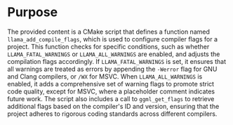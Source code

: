 # Purpose
The provided content is a CMake script that defines a function named `llama_add_compile_flags`, which is used to configure compiler flags for a project. This function checks for specific conditions, such as whether `LLAMA_FATAL_WARNINGS` or `LLAMA_ALL_WARNINGS` are enabled, and adjusts the compilation flags accordingly. If `LLAMA_FATAL_WARNINGS` is set, it ensures that all warnings are treated as errors by appending the `-Werror` flag for GNU and Clang compilers, or `/WX` for MSVC. When `LLAMA_ALL_WARNINGS` is enabled, it adds a comprehensive set of warning flags to promote strict code quality, except for MSVC, where a placeholder comment indicates future work. The script also includes a call to `ggml_get_flags` to retrieve additional flags based on the compiler's ID and version, ensuring that the project adheres to rigorous coding standards across different compilers.
